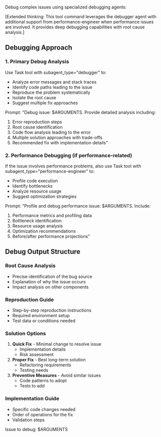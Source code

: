 Debug complex issues using specialized debugging agents:

[Extended thinking: This tool command leverages the debugger agent with additional support from performance-engineer when performance issues are involved. It provides deep debugging capabilities with root cause analysis.]

## Debugging Approach

### 1. Primary Debug Analysis

Use Task tool with subagent_type="debugger" to:

- Analyze error messages and stack traces
- Identify code paths leading to the issue
- Reproduce the problem systematically
- Isolate the root cause
- Suggest multiple fix approaches

Prompt: "Debug issue: $ARGUMENTS. Provide detailed analysis including:

1. Error reproduction steps
2. Root cause identification
3. Code flow analysis leading to the error
4. Multiple solution approaches with trade-offs
5. Recommended fix with implementation details"

### 2. Performance Debugging (if performance-related)

If the issue involves performance problems, also use Task tool with subagent_type="performance-engineer" to:

- Profile code execution
- Identify bottlenecks
- Analyze resource usage
- Suggest optimization strategies

Prompt: "Profile and debug performance issue: $ARGUMENTS. Include:

1. Performance metrics and profiling data
2. Bottleneck identification
3. Resource usage analysis
4. Optimization recommendations
5. Before/after performance projections"

## Debug Output Structure

### Root Cause Analysis

- Precise identification of the bug source
- Explanation of why the issue occurs
- Impact analysis on other components

### Reproduction Guide

- Step-by-step reproduction instructions
- Required environment setup
- Test data or conditions needed

### Solution Options

1. **Quick Fix** - Minimal change to resolve issue
   - Implementation details
   - Risk assessment
2. **Proper Fix** - Best long-term solution
   - Refactoring requirements
   - Testing needs
3. **Preventive Measures** - Avoid similar issues
   - Code patterns to adopt
   - Tests to add

### Implementation Guide

- Specific code changes needed
- Order of operations for the fix
- Validation steps

Issue to debug: $ARGUMENTS
